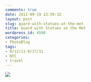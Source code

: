 ```yaml
---
comments: true
date: 2011-09-19 13:59:32
layout: post
slug: guard-with-statues-at-the-met
title: Guard with Statues at the Met
wordpress_id: 4598
categories:
- PhotoBlog
tags:
- 9/12/11-9/17/11
- NYC
- travel
---
```


![](http://ryanfitzer.com/main/wp-content/uploads/2011/09/2011-09-16-at-16-48-18.jpg)
